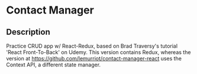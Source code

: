 # Contact Manager

## Description
Practice CRUD app w/ React-Redux, based on Brad Traversy's tutorial 'React Front-To-Back' on Udemy. This version contains Redux, whereas the version at https://github.com/lemurriot/contact-manager-react uses the Context API, a different state manager.